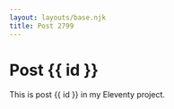 ```yaml
---
layout: layouts/base.njk
title: Post 2799
---
```


# Post {{ id }}

This is post {{ id }} in my Eleventy project.
